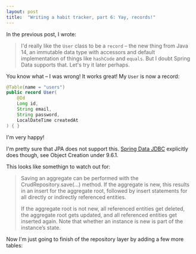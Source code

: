 ```yaml
---
layout: post
title:  "Writing a habit tracker, part 6: Yay, records!"
---
```


In the previous post, I wrote:

> I'd really like the `User` class to be a `record` – the new thing from Java 14, an immutable data type with accessors and default implementation of things like `hashCode` and `equals`. But I doubt Spring Data supports that. Let's try it later perhaps. 

You know what – I was wrong! It works great! My `User` is now a record:

```java
@Table(name = "users")
public record User(
    @Id
    Long id,
    String email,
    String password,
    LocalDateTime createdAt
) { }
```
I'm very happy! 

I'm pretty sure that JPA does not support this. [Spring Data JDBC](https://docs.spring.io/spring-data/jdbc/docs/current/reference/html/) explicitly does though,  see Object Creation under 9.6.1.

This looks like somethign to watch out for:
> Saving an aggregate can be performed with the CrudRepository.save(…) method. If the aggregate is new, this results in an insert for the aggregate root, followed by insert statements for all directly or indirectly referenced entities.
> 
> If the aggregate root is not new, all referenced entities get deleted, the aggregate root gets updated, and all referenced entities get inserted again. Note that whether an instance is new is part of the instance’s state.

Now I'm just going to finish of the repository layer by adding a few more tables:

